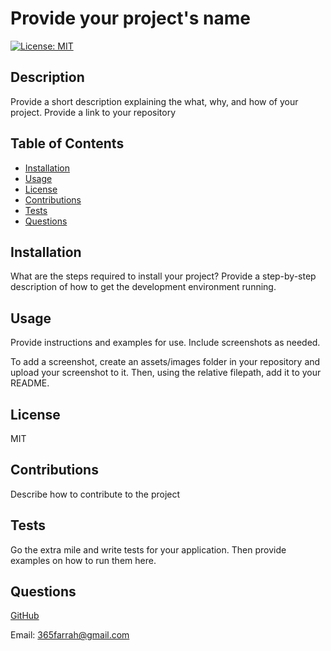 
  # Provide your project's name
  [![License: MIT](https://img.shields.io/badge/License-MIT-yellow.svg)](https://opensource.org/licenses/MIT)

  ## Description
  Provide a short description explaining the what, why, and how of your project.
  Provide a link to your repository

  ## Table of Contents
  - [Installation](#installation)
  - [Usage](#usage)
  - [License](#license)
  - [Contributions](#contributions)
  - [Tests](#tests)
  - [Questions](#questions)

  ## Installation
  What are the steps required to install your project? Provide a step-by-step description of how to get the development environment running.

  ## Usage
  Provide instructions and examples for use. Include screenshots as needed.

  To add a screenshot, create an assets/images folder in your repository and 
  upload your screenshot to it. Then, using the relative filepath, add it to 
  your README.

  ## License
  MIT

  ## Contributions
  Describe how to contribute to the project

  ## Tests
  Go the extra mile and write tests for your application. Then provide examples on how to run them here.

  ## Questions
  [GitHub](https://github.com/Firene11/)

  Email: 365farrah@gmail.com
